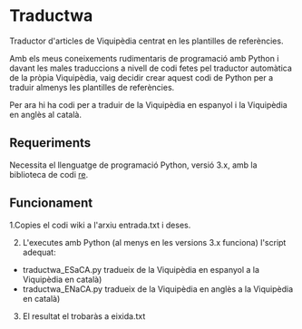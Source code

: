 # Traductwa
Traductor d'articles de Viquipèdia centrat en les plantilles de referències.

Amb els meus coneixements rudimentaris de programació amb Python i davant les males traduccions a nivell de codi fetes pel traductor automàtica de la pròpia Viquipèdia, vaig decidir crear aquest codi de Python per a traduir almenys les plantilles de referències.

Per ara hi ha codi per a traduir de la Viquipèdia en espanyol i la Viquipèdia en anglès al català.

## Requeriments
Necessita el llenguatge de programació Python, versió 3.x, amb la biblioteca de codi [re](https://docs.python.org/3/library/re.html).

## Funcionament
 1.Copies el codi wiki a l'arxiu entrada.txt i deses.
 
 2. L'executes amb Python (al menys en les versions 3.x funciona) l'script adequat:
 * traductwa_ESaCA.py tradueix de la Viquipèdia en espanyol a la Viquipèdia en català)
 * traductwa_ENaCA.py tradueix de la Viquipèdia en anglès a la Viquipèdia en català) 
 3. El resultat el trobaràs a eixida.txt

